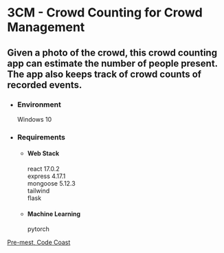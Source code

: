 # 3CM - Crowd Counting for Crowd Management

## Given a photo of the crowd, this crowd counting app can estimate the number of people present. The app also keeps track of crowd counts of recorded events.

- ### Environment
  Windows 10

- ### Requirements
  - #### Web Stack
    react 17.0.2 <br>
    express 4.17.1 <br>
    mongoose 5.12.3 <br>
    tailwind <br>
    flask 
  - #### Machine Learning
    pytorch <br>

<a href="http://www.codecoast.com.gh/">Pre-mest, Code Coast</a>
